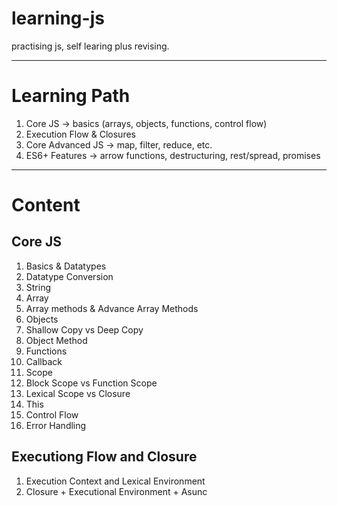 # learning-js
practising js, self learing plus revising.

----------------------------------------------------------------------------------------------

# Learning Path
1. Core JS → basics (arrays, objects, functions, control flow) 
2. Execution Flow & Closures
3. Core Advanced JS → map, filter, reduce, etc.
4. ES6+ Features → arrow functions, destructuring, rest/spread, promises
______________________________________________________________________________________________

# Content
## Core JS
1. Basics & Datatypes
2. Datatype Conversion
3. String
4. Array
5. Array methods & Advance Array Methods
6. Objects
7. Shallow Copy vs Deep Copy
8. Object Method
9. Functions
10. Callback
11. Scope
12. Block Scope vs Function Scope
13. Lexical Scope vs Closure
14. This
15. Control Flow
16. Error Handling

## Executiong Flow and Closure
1. Execution Context and Lexical Environment
2. Closure + Executional Environment + Asunc
